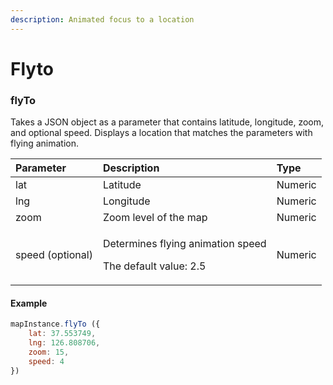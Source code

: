 ```yaml
---
description: Animated focus to a location
---
```


# Flyto

### flyTo

Takes a JSON object as a parameter that contains latitude, longitude, zoom, and optional speed. Displays a location that matches the parameters with flying animation. 

<table>
  <thead>
    <tr>
      <th style="text-align:left">Parameter</th>
      <th style="text-align:left">Description</th>
      <th style="text-align:left">Type</th>
    </tr>
  </thead>
  <tbody>
    <tr>
      <td style="text-align:left">lat</td>
      <td style="text-align:left">Latitude</td>
      <td style="text-align:left">Numeric</td>
    </tr>
    <tr>
      <td style="text-align:left">lng</td>
      <td style="text-align:left">Longitude</td>
      <td style="text-align:left">Numeric</td>
    </tr>
    <tr>
      <td style="text-align:left">zoom</td>
      <td style="text-align:left">Zoom level of the map</td>
      <td style="text-align:left">Numeric</td>
    </tr>
    <tr>
      <td style="text-align:left">speed (optional)</td>
      <td style="text-align:left">
        <p>Determines flying animation speed</p>
        <p>The default value: 2.5</p>
      </td>
      <td style="text-align:left">Numeric</td>
    </tr>
  </tbody>
</table>

#### Example

```javascript
mapInstance.flyTo ({
    lat: 37.553749,
    lng: 126.808706,
    zoom: 15,
    speed: 4
})
```

